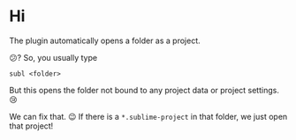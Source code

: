 # Hi

The plugin automatically opens a folder as a project.

:confused:? So, you usually type 

```
subl <folder>
```

But this opens the folder not bound to any project data or project settings. :cry:  

We can fix that. :wink: If there is a `*.sublime-project` in that folder, we just open that project!
